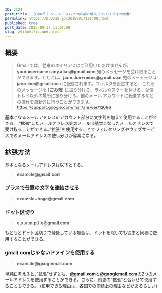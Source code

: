 ```yaml
---
ID: 2121
post_title: '[Gmail] メールアドレスの拡張に使えるエイリアスの覚書'
permalink: https://b.0218.jp/20150917111409.html
published: true
post_date: 2015-09-17 11:14:09
slug: 20150917111409.html
---
```

<h2>概要</h2>

<blockquote>Gmail では、従来のエイリアスはご利用いただけませんが、<strong>your.username+any.alias@gmail.com</strong> 宛のメッセージを受け取ることができます。たとえば、<strong>jane.doe+notes@gmail.com</strong> 宛のメッセージは <strong>jane.doe@gmail.com</strong> に配信されます。フィルタを設定すると、これらのメッセージを [<strong>ごみ箱</strong>] に振り分ける、ラベルやスターを付ける、受信トレイ以外の場所に振り分ける、他のメール アカウントに転送するなどの操作を自動的に行うことができます。
<footer><a href="https://support.google.com/mail/answer/12096">https://support.google.com/mail/answer/12096</a></footer></blockquote>

基本となるメールアドレスのアカウント部分に文字列を加えて使用することができる。
“拡張”したメールアドレス宛のメールは基本となったメールアドレスで受け取ることができる。”拡張”を使用することでフィルタリングやウェブサービスでのメールアドレスの使い分けが容易になる。

<h2>拡張方法</h2>

基本となるメールアドレスは以下とする。

<blockquote>
  <b>example@gmail.com</b>
</blockquote>

<h3>プラスで任意の文字を連結させる</h3>

<blockquote>
  <b>example+hoge@gmail.com</b>
</blockquote>

<h3>ドット区切り</h3>

<blockquote>
  <b>e.x.a.m.p.l.e@gmail.com</b>
</blockquote>

もともとドット区切りで登録している場合は、ドットを除いても従来と同様に使用することができる。

<h3>gmail.comじゃないドメインを使用する</h3>

<blockquote>
  <b>example@googlemail.com</b>
</blockquote>

単純に考えると、”拡張”せずとも、<b>@gmail.com</b>と<b>@googlemail.com</b>の2つのメールアドレスを使用することができる。さらに、前述の”拡張”と合わせて使用することもできる。
(使用できる理由は、各国での商標上の理由などがあるらしい)